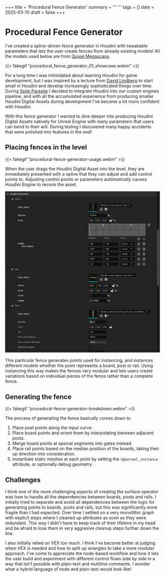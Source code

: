 +++
title = 'Procedural Fence Generator'
summary = '''
'''
tags = []
date = 2025-03-10
draft = false
+++
# Procedural Fence Generator
I've created a spline-driven fence generator in Houdini with tweakable parameters that lets the user create fences from already existing models! All the models used below are from [Quixel Megascans](https://www.fab.com/sellers/Quixel).

{{< fakegif "procedural_fence_generator_01_showcase.webm" >}}

For a long time I was intimidated about learning Houdini for game development, but I was inspired by a lecture from [David Lindberg](https://www.artstation.com/davidlindberg8) to start small in Houdini and develop increasingly sophisticated things over time. During [Spite Parasite](/projects/spite-parasite) I decided to integrate Houdini into our custom engines pipeline, and with all the accumulated experience from producing smaller Houdini Digital Assets during development I've become a lot more confident with Houdini.

With this fence generator I wanted to dive deeper into producing Houdini Digital Assets natively for Unreal Engine with many parameters that users can bend to their will. During testing I discovered many happy accidents that were polished into features in the end!


## Placing fences in the level
{{< fakegif "procedural-fence-generator-usage.webm" >}}

When the user drags the Houdini Digital Asset into the level, they are immediately presented with a spline that they can adjust and add control points to. Adjusting control points or parameters automatically causes Houdini Engine to recook the asset.

![](houdini_fence_parameters.png)

This particular fence generates points used for instancing, and instances different models whether the point represents a board, post or rail. Using instancing this way makes the fences very modular and lets users create variations based on individual pieces of the fence rather than a complete fence.

## Generating the fence
{{< fakegif "procedural-fence-generator-breakdown.webm" >}}

The process of generating the fence basically comes down to
1. Place post points along the input curve.
2. Place board points and orient them by interpolating between adjacent posts.
3. Merge board points at special segments into gates instead.
3. Place rail points based on the median position of the boards, taking their up direction into consideration.
4. Instantiate static meshes at each point by setting the `s@unreal_instance` attribute, or optionally debug geometry.

## Challenges
I think one of the more challenging aspects of creating the surface operator was how to handle all the dependencies between boards, posts and rails. I initially tried to separate and avoid all dependencies between the logic for generating points to boards, posts and rails, but this was significantly more fragile than I had expected. Over time I settled on a very monolithic graph with explicit steps where I cleaned up attributes as soon as they were redundant. This way I didn't have to keep track of their lifetime in my head and be afraid to lose them in very aggresive cleanup steps further down the line.

I also initially relied on VEX too much. I think I've become better at judging when VEX is needed and how to split up wrangles to take a more modular approach. I've come to appreciate the node-based workflow and how it lets the user build and experiment with different control flows side by side in a way that isn't possible with plain-text and multiline comments. I wonder what a hybrid language of node and plain-text would look like!